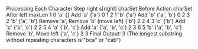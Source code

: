 

Processing Each Character
Step	right	s[right]	charSet Before	Action	charSet After	left	maxLen
1	0	'a'	{}	Add 'a'	{'a'}	0	1
2	1	'b'	{'a'}	Add 'b'	{'a', 'b'}	0	2
3	2	'b'	{'a', 'b'}	Remove 'a', Remove 'b' (move left)	{'b'}	2	2
4	3	'c'	{'b'}	Add 'c'	{'b', 'c'}	2	2
5	4	'a'	{'b', 'c'}	Add 'a'	{'a', 'b', 'c'}	2	3
6	5	'b'	{'a', 'b', 'c'}	Remove 'b', Move left	{'a', 'c'}	3	3
Final Output: 3 (The longest substring without repeating characters is "bca" or "cab")